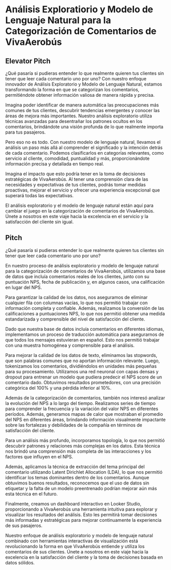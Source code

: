 # Análisis Exploratiorio y Modelo de Lenguaje Natural para la Categorización de Comentarios de VivaAerobús

## Elevator Pitch

¿Qué pasaría si pudieras entender lo que realmente quieren tus clientes sin tener que leer cada comentario uno por uno? Con nuestro enfoque innovador de Análisis Exploratorio y Modelo de Lenguaje Natural, estamos transformando la forma en que se categorizan los comentarios, permitiéndote obtener información valiosa de manera rápida y precisa.

Imagina poder identificar de manera automática las preocupaciones más comunes de tus clientes, descubrir tendencias emergentes y conocer las áreas de mejora más importantes. Nuestro análisis exploratorio utiliza técnicas avanzadas para desentrañar los patrones ocultos en los comentarios, brindándote una visión profunda de lo que realmente importa para tus pasajeros.

Pero eso no es todo. Con nuestro modelo de lenguaje natural, llevamos el análisis un paso más allá al comprender el significado y la intención detrás de cada comentario. Podemos clasificarlos en categorías relevantes, como servicio al cliente, comodidad, puntualidad y más, proporcionándote información precisa y detallada en tiempo real.

Imagina el impacto que esto podría tener en la toma de decisiones estratégicas de VivaAerobús. Al tener una comprensión clara de las necesidades y expectativas de tus clientes, podrás tomar medidas proactivas, mejorar el servicio y ofrecer una experiencia excepcional que superará todas las expectativas.

El análisis exploratorio y el modelo de lenguaje natural están aquí para cambiar el juego en la categorización de comentarios de VivaAerobús. Únete a nosotros en este viaje hacia la excelencia en el servicio y la satisfacción del cliente sin igual.

## Pitch

¿Qué pasaría si pudieras entender lo que realmente quieren tus clientes sin tener que leer cada comentario uno por uno?

En nuestro proceso de análisis exploratorio y modelo de lenguaje natural para la categorización de comentarios de VivaAerobús, utilizamos una base de datos que incluía comentarios reales de los clientes, junto con su puntuación NPS, fecha de publicación y, en algunos casos, una calificación en lugar del NPS.

Para garantizar la calidad de los datos, nos aseguramos de eliminar cualquier fila con columnas vacías, lo que nos permitió trabajar con información completa y confiable. Además, realizamos la conversión de las calificaciones a puntuaciones NPS, lo que nos permitió obtener una medida estandarizada y comprensible del nivel de satisfacción del cliente.

Dado que nuestra base de datos incluía comentarios en diferentes idiomas, implementamos un proceso de traducción automática para asegurarnos de que todos los mensajes estuvieran en español. Esto nos permitió trabajar con una muestra homogénea y comprensible para el análisis.

Para mejorar la calidad de los datos de texto, eliminamos las stopwords, que son palabras comunes que no aportan información relevante. Luego, tokenizamos los comentarios, dividiéndolos en unidades más pequeñas para su procesamiento. Utilizamos una red neuronal con capas densas y dropout para entrenar un modelo que pudiera predecir el NPS score de un comentario dado. Obtuvimos resultados prometedores, con una precisión categórica del 100% y una pérdida inferior al 10%.

Además de la categorización de comentarios, también nos interesó analizar la evolución del NPS a lo largo del tiempo. Realizamos series de tiempo para comprender la frecuencia y la variación del valor NPS en diferentes períodos. Además, generamos mapas de calor que mostraban el promedio del NPS en diferentes áreas, brindando información visualmente impactante sobre las fortalezas y debilidades de la compañía en términos de satisfacción del cliente.

Para un análisis más profundo, incorporamos topología, lo que nos permitió descubrir patrones y relaciones más complejas en los datos. Esta técnica nos brindó una comprensión más completa de las interacciones y los factores que influyen en el NPS.

Además, aplicamos la técnica de extracción del tema principal del comentario utilizando Latent Dirichlet Allocation (LDA), lo que nos permitió identificar los temas dominantes dentro de los comentarios. Aunque obtuvimos buenos resultados, reconocemos que el uso de datos sin etiquetar y la falta de un modelo preentrenado podrían mejorar aún más esta técnica en el futuro.

Finalmente, creamos un dashboard interactivo en Looker Studio, proporcionando a VivaAerobús una herramienta intuitiva para explorar y visualizar los resultados del análisis. Esto les permitirá tomar decisiones más informadas y estratégicas para mejorar continuamente la experiencia de sus pasajeros.

Nuestro enfoque de análisis exploratorio y modelo de lenguaje natural combinado con herramientas interactivas de visualización está revolucionando la forma en que VivaAerobús entiende y utiliza los comentarios de sus clientes. Únete a nosotros en este viaje hacia la excelencia en la satisfacción del cliente y la toma de decisiones basada en datos sólidos.
